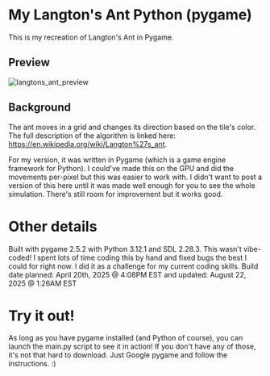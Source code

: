 # My Langton's Ant Python (pygame)
This is my recreation of Langton's Ant in Pygame. 

## Preview
![langtons_ant_preview](https://github.com/user-attachments/assets/a30ec00c-ec99-4e98-855f-dec2fb59e728)

## Background
The ant moves in a grid and changes its direction based on the tile's color. The full description of the algorithm is linked here: 
https://en.wikipedia.org/wiki/Langton%27s_ant.

For my version, it was written in Pygame (which is a game engine framework for Python). I could've made this on the GPU and did the movements per-pixel but this was easier to work with. 
I didn't want to post a version of this here until it was made well enough for you to see the whole simulation. There's still room for improvement but it works good.

# Other details
Built with pygame 2.5.2 with Python 3.12.1 and SDL 2.28.3.
This wasn't vibe-coded! I spent lots of time coding this by hand and fixed bugs the best I could for right now. I did it as a challenge for my current coding skills.
Build date planned: April 20th, 2025 @ 4:08PM EST and updated: August 22, 2025 @ 1:26AM EST

# Try it out!
As long as you have pygame installed (and Python of course), you can launch the main.py script to see it in action! If you don't have any of those, it's not that hard to download. Just Google pygame and follow the instructions. :)
